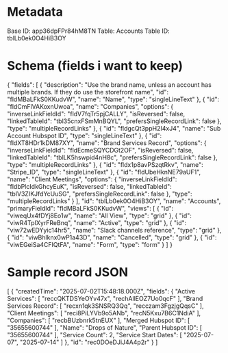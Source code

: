 # Metadata
Base ID: app36dpFPr84hM8TN
Table: Accounts
Table ID: tblLb0ek0O4HiB3OY

# Schema (fields i want to keep)
{
  "fields": [
    {
      "description": "Use the brand name, unless an account has multiple brands.  If they do use the storefront name",
      "id": "fldMBaLFkS0KKudvW",
      "name": "Name",
      "type": "singleLineText"
    },
    {
      "id": "fldCmFlVAKoxnUwoa",
      "name": "Companies",
      "options": {
        "inverseLinkFieldId": "fldV7fqTr5pjCALLY",
        "isReversed": false,
        "linkedTableId": "tbl35cnxFSmMnBQYL",
        "prefersSingleRecordLink": false
      },
      "type": "multipleRecordLinks"
    },
    {
      "id": "fldgcQt3ppH2I4xJ4",
      "name": "Sub Account Hubspot ID",
      "type": "singleLineText"
    },
    {
      "id": "fldXT8HDr1kDM87XY",
      "name": "Brand Services Record",
      "options": {
        "inverseLinkFieldId": "fldEcmeSQYCDGt2OF",
        "isReversed": false,
        "linkedTableId": "tblLK5hswpid4nH8c",
        "prefersSingleRecordLink": false
      },
      "type": "multipleRecordLinks"
    },
    {
      "id": "fldx1p8avPSzqtRkv",
      "name": "Stripe_ID",
      "type": "singleLineText"
    },
    {
      "id": "fldUbeHknNE79aUF1",
      "name": "Client Meetings",
      "options": {
        "inverseLinkFieldId": "fldbPlcIdkGhcyEuK",
        "isReversed": false,
        "linkedTableId": "tblV3ZIKJfdYcUuSG",
        "prefersSingleRecordLink": false
      },
      "type": "multipleRecordLinks"
    }
  ],
  "id": "tblLb0ek0O4HiB3OY",
  "name": "Accounts",
  "primaryFieldId": "fldMBaLFkS0KKudvW",
  "views": [
    {
      "id": "viweqUx4fDYj8Eo1w",
      "name": "All View",
      "type": "grid"
    },
    {
      "id": "viwR4TpIXyrFReBnq",
      "name": "Active",
      "type": "grid"
    },
    {
      "id": "viw72wEDYyic14hr5",
      "name": "Slack channels reference",
      "type": "grid"
    },
    {
      "id": "viwBhlknx0wP1a43D",
      "name": "Cancelled",
      "type": "grid"
    },
    {
      "id": "viwEGeiSa4CFIQtFA",
      "name": "Form",
      "type": "form"
    }
  ]
}
# Sample record JSON
[
  {
    "createdTime": "2025-07-02T15:48:18.000Z",
    "fields": {
      "Active Services": [
        "reccQKTDSYeOYv47x",
        "rechAllEOZ7Uo0qcF"
      ],
      "Brand Services Record": [
        "recxn1qk3SNSRQ3Qq",
        "recczam3FgzjgQqsC"
      ],
      "Client Meetings": [
        "reci8PiLYVb9o5ANb",
        "recN5Kxu7B6C1NdiA"
      ],
      "Companies": [
        "recbBUzbnrk5tnEUX"
      ],
      "Merged Hubspot ID": [
        "35655600744"
      ],
      "Name": "Drops of Nature",
      "Parent Hubspot ID": [
        "35655600744"
      ],
      "Service Count": 2,
      "Service Start Dates": [
        "2025-07-07",
        "2025-07-14"
      ]
    },
    "id": "rec0DOeDJiJ4A4p2r"
  }
]